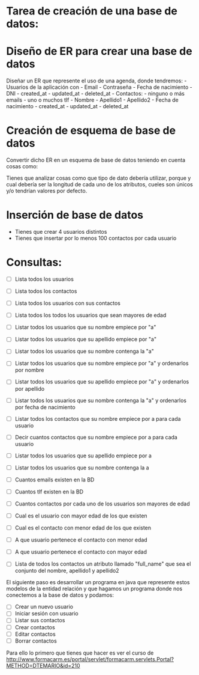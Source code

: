 # Tarea de creación de una base de datos:

# Diseño de ER para crear una base de datos
Diseñar un ER que represente el uso de una agenda, donde tendremos:
	- Usuarios de la aplicación con
		- Email
		- Contraseña
		- Fecha de nacimiento
		- DNI
		- created_at
		- updated_at
		- deleted_at
	- Contactos:
		- ninguno o más emails
		- uno o muchos tlf
		- Nombre
		- Apellido1
		- Apellido2
		- Fecha de nacimiento
        - created_at
		- updated_at
		- deleted_at

# Creación de esquema de base de datos
Convertir dicho ER en un esquema de base de datos teniendo en cuenta cosas como:

Tienes que analizar cosas como que tipo de dato debería utilizar, porque y cual debería ser la longitud de cada uno de los atributos, cueles son únicos y/o tendrían valores por defecto.


# Inserción de base de datos
- Tienes que crear 4 usuarios distintos
- Tienes que insertar por lo menos 100 contactos por cada usuario


# Consultas:
- [ ] Lista todos los usuarios
- [ ] Lista todos los contactos
- [ ] Lista todos los usuarios con sus contactos
- [ ] Lista todos los todos los usuarios que sean mayores de edad
- [ ] Listar todos los usuarios que su nombre empiece por "a"
- [ ] Listar todos los usuarios que su apellido empiece por "a"
- [ ] Listar todos los usuarios que su nombre contenga la "a"
- [ ] Listar todos los usuarios que su nombre empiece por "a" y ordenarlos por nombre
- [ ] Listar todos los usuarios que su apellido empiece por "a" y ordenarlos por apellido
- [ ] Listar todos los usuarios que su nombre contenga la "a" y ordenarlos por fecha de nacimiento
- [ ] Listar todos los contactos que su nombre empiece por a para cada usuario
- [ ] Decir cuantos contactos que su nombre empiece por a para cada usuario
- [ ] Listar todos los usuarios que su apellido empiece por a
- [ ] Listar todos los usuarios que su nombre contenga la a
- [ ] Cuantos emails existen en la BD
- [ ] Cuantos tlf existen en la BD
- [ ] Cuantos contactos por cada uno de los usuarios son mayores de edad
- [ ] Cual es el usuario con mayor edad de los que existen
- [ ] Cual es el contacto con menor edad de los que existen
- [ ] A que usuario pertenece el contacto con menor edad
- [ ] A que usuario pertenece el contacto con mayor edad
- [ ] Lista de todos los contactos un atributo llamado "full_name" que sea el conjunto del nombre, apellido1 y apellido2


El siguiente paso es desarrollar un programa en java que represente estos modelos de la entidad relación y que hagamos un programa donde nos conectemos a la base de datos y podamos:
- [ ] Crear un nuevo usuario
- [ ] Iniciar sesión con usuario
- [ ] Listar sus contactos
- [ ] Crear contactos
- [ ] Editar contactos
- [ ] Borrar contactos

Para ello lo primero que tienes que hacer es ver el curso de http://www.formacarm.es/portal/servlet/formacarm.servlets.Portal?METHOD=DTEMARIO&id=210